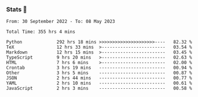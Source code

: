 ### Stats 👋
<!--START_SECTION:waka-->

```text
From: 30 September 2022 - To: 08 May 2023

Total Time: 355 hrs 4 mins

Python             292 hrs 18 mins >>>>>>>>>>>>>>>>>>>>>----   82.32 %
TeX                12 hrs 33 mins  >------------------------   03.54 %
Markdown           12 hrs 15 mins  >------------------------   03.45 %
TypeScript         9 hrs 20 mins   >------------------------   02.63 %
HTML               7 hrs 6 mins    >------------------------   02.00 %
Crontab            3 hrs 19 mins   -------------------------   00.94 %
Other              3 hrs 5 mins    -------------------------   00.87 %
JSON               2 hrs 44 mins   -------------------------   00.77 %
YAML               2 hrs 10 mins   -------------------------   00.61 %
JavaScript         2 hrs 3 mins    -------------------------   00.58 %
```

<!--END_SECTION:waka-->

<!--
**buhaytza2005/buhaytza2005** is a ✨ _special_ ✨ repository because its `README.md` (this file) appears on your GitHub profile.

Here are some ideas to get you started:

- 🔭 I’m currently working on ...
- 🌱 I’m currently learning ...
- 👯 I’m looking to collaborate on ...
- 🤔 I’m looking for help with ...
- 💬 Ask me about ...
- 📫 How to reach me: ...
- 😄 Pronouns: ...
- ⚡ Fun fact: ...
-->


